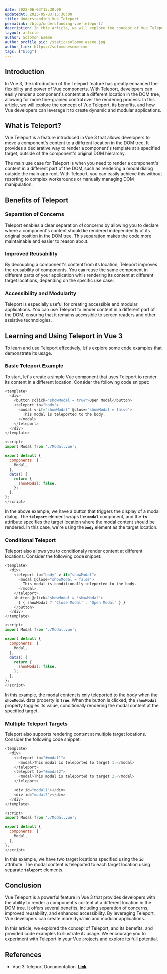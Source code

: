 ```yaml
---
date: 2023-06-03T15:30:00
updatedAt: 2023-05-03T15:30:00
title: Understanding Vue Teleport
permalink: /blog/understanding-vue-teleport/
description: In this article, we will explore the concept of Vue Teleport, its benefits, and how Vue developers can leverage it to create dynamic and modular applications.
layout: article
author: Solomon Eseme
author_profile_pic: /static/solomon-eseme.jpg
author_link: https://solomoneseme.com
tags: ["blog"]
---
```


## **Introduction**

In Vue 3, the introduction of the Teleport feature has greatly enhanced the flexibility and power of Vue components. With Teleport, developers can easily render a component's content at a different location in the DOM tree, allowing for more fine-grained control over the rendering process. In this article, we will explore the concept of Vue Teleport, its benefits, and how Vue developers can leverage it to create dynamic and modular applications.

## **What is Teleport?**

Vue Teleport is a feature introduced in Vue 3 that allows developers to move a component's content to a different location in the DOM tree. It provides a declarative way to render a component's template at a specified target, outside of the component's original DOM hierarchy.

The main use case for Teleport is when you need to render a component's content in a different part of the DOM, such as rendering a modal dialog outside the main app root. With Teleport, you can easily achieve this without resorting to complex workarounds or manually managing DOM manipulation.

## **Benefits of Teleport**

### **Separation of Concerns**

Teleport enables a clear separation of concerns by allowing you to declare where a component's content should be rendered independently of its original position in the DOM tree. This separation makes the code more maintainable and easier to reason about.

### **Improved Reusability**

By decoupling a component's content from its location, Teleport improves the reusability of components. You can reuse the same component in different parts of your application while rendering its content at different target locations, depending on the specific use case.

### **Accessibility and Modularity**

Teleport is especially useful for creating accessible and modular applications. You can use Teleport to render content in a different part of the DOM, ensuring that it remains accessible to screen readers and other assistive technologies.

## **Learning and Using Teleport in Vue 3**

To learn and use Teleport effectively, let's explore some code examples that demonstrate its usage.

### **Basic Teleport Example**

To start, let's create a simple Vue component that uses Teleport to render its content in a different location. Consider the following code snippet:

```js
<template>
  <div>
    <button @click="showModal = true">Open Modal</button>
    <teleport to="body">
      <modal v-if="showModal" @close="showModal = false">
        This modal is teleported to the body.
      </modal>
    </teleport>
  </div>
</template>

<script>
import Modal from './Modal.vue';

export default {
  components: {
    Modal,
  },
  data() {
    return {
      showModal: false,
    };
  },
};
</script>
```

In the above example, we have a button that triggers the display of a modal dialog. The **`teleport`** element wraps the **`modal`** component, and the **`to`** attribute specifies the target location where the modal content should be rendered. In this case, we're using the **`body`** element as the target location.

### **Conditional Teleport**

Teleport also allows you to conditionally render content at different locations. Consider the following code snippet:

```js
<template>
  <div>
    <teleport to="body" v-if="showModal">
      <modal @close="showModal = false">
        This modal is conditionally teleported to the body.
      </modal>
    </teleport>
    <button @click="showModal = !showModal">
      { { showModal ? 'Close Modal' : 'Open Modal' } }
    </button>
  </div>
</template>

<script>
import Modal from './Modal.vue';

export default {
  components: {
    Modal,
  },
  data() {
    return {
      showModal: false,
    };
  },
};
</script>
```

In this example, the modal content is only teleported to the body when the **`showModal`** data property is **`true`**. When the button is clicked, the **`showModal`** property toggles its value, conditionally rendering the modal content at the specified target.

### **Multiple Teleport Targets**

Teleport also supports rendering content at multiple target locations. Consider the following code snippet:

```js
<template>
  <div>
    <teleport to="#modal1">
      <modal>This modal is teleported to target 1.</modal>
    </teleport>
    <teleport to="#modal2">
      <modal>This modal is teleported to target 2.</modal>
    </teleport>

    <div id="modal1"></div>
    <div id="modal2"></div>
  </div>
</template>

<script>
import Modal from './Modal.vue';

export default {
  components: {
    Modal,
  },
};
</script>
```

In this example, we have two target locations specified using the **`id`** attribute. The modal content is teleported to each target location using separate **`teleport`** elements.

## **Conclusion**

Vue Teleport is a powerful feature in Vue 3 that provides developers with the ability to render a component's content at a different location in the DOM tree. It offers several benefits, including separation of concerns, improved reusability, and enhanced accessibility. By leveraging Teleport, Vue developers can create more dynamic and modular applications.

In this article, we explored the concept of Teleport, and its benefits, and provided code examples to illustrate its usage. We encourage you to experiment with Teleport in your Vue projects and explore its full potential.

## **References**

- Vue 3 Teleport Documentation. **[Link](https://v3.vuejs.org/guide/teleport.html)**
